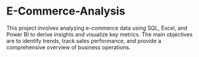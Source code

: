 # E-Commerce-Analysis
This project involves analyzing e-commerce data using SQL, Excel, and Power BI to derive insights and visualize key metrics. The main objectives are to identify trends, track sales performance, and provide a comprehensive overview of business operations.
